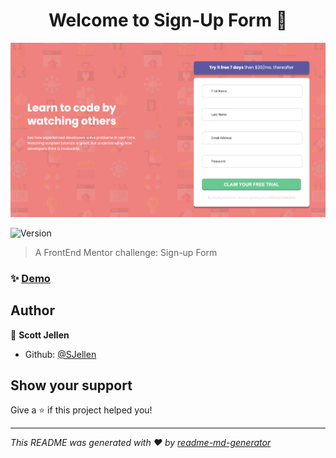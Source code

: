 <h1 align="center">Welcome to Sign-Up Form 👋</h1>

![screenshot](https://github.com/SJellen/signup-form/blob/master/ScreenShot.png)

<p>
  <img alt="Version" src="https://img.shields.io/badge/version-1-blue.svg?cacheSeconds=2592000" />
</p>

> A FrontEnd Mentor challenge: Sign-up Form

### ✨ [Demo](https://steady-texture.surge.sh)

## Author

👤 **Scott Jellen**


* Github: [@SJellen](https://github.com/SJellen)

## Show your support

Give a ⭐️ if this project helped you!

***
_This README was generated with ❤️ by [readme-md-generator](https://github.com/kefranabg/readme-md-generator)_